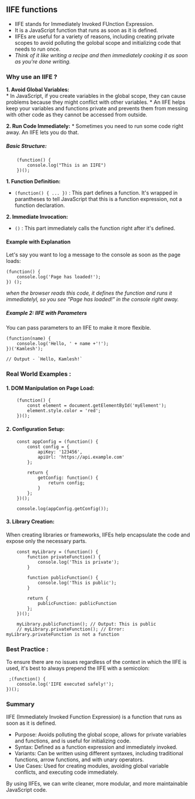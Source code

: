 ## IIFE functions
* IIFE stands for Immediately Invoked FUnction Expression.
* It is a JavaScript function that runs as soon as it is defined.
* IIFEs are useful for a variety of reasons, including creating private scopes to avoid polluting the golobal scope and initializing code that needs to run once.
* *Think of it like writing a recipe and then immediately cooking it as soon as you're done writing.*

### Why use an IIFE ?
**1. Avoid Global Variables:**  
    * In JavaScript, if you create variables in the global scope, they can cause problems because they might conflict with other variables.
    * An IIFE helps keep your variables and functions private and prevents them from messing with other code as they cannot be accessed from outside.

 **2. Run Code Immediately:**
    * Sometimes you need to run some code right away. An IIFE lets you do that.   

##### Basic Structure:

        (function() {
            console.log("This is an IIFE")
        })();    

**1. Function Definition:**  
* `(function() { ... })` : This part defines a function. It's wrapped in parantheses to tell JavaScript that this is a function expression, not a function declaration.

**2. Immediate Invocation:** 
 * `()` : This part immediately calls the function right after it's defined.

#### Example with Explanation

Let's say you want to log a message to the console as soon as the page loads:

    (function() {
        console.log('Page has loaded!');
    }) ();

*when the browser reads this code, it defines the function and runs it immediatelyl, so you see "Page has loaded!" in the console right away.*    

##### Example 2: IIFE with Parameters

You can pass parameters to an IIFE to make it more flexible.

    (function(name) {
        console.log('Hello, ' + name +'!');
    })('Kamlesh');

    // Output - `Hello, Kamlesh!`

### Real World Examples :
#### 1. DOM Manipulation on Page Load:

        (function() {
            const element = document.getElementById('myElement');
            element.style.color = 'red';
        })();

#### 2. Configuration Setup:

        const appConfig = (function() {
            const config = {
                apiKey: '123456',
                apiUrl: 'https://api.example.com'
            };

            return {
                getConfig: function() {
                    return config;
                }
            };
        })();

        console.log(appConfig.getConfig());

#### 3. Library Creation:
When creating libraries or frameworks, IIFEs help encapsulate the code and expose only the necessary parts.

        const myLibrary = (function() {
            function privateFunction() {
                console.log('This is private');
            }

            function publicFunction() {
                console.log('This is public');
            }

            return {
                publicFunction: publicFunction
            };
        })();

        myLibrary.publicFunction(); // Output: This is public
        // myLibrary.privateFunction(); // Error: myLibrary.privateFunction is not a function    

### Best Practice :
To ensure there are no issues regardless of the context in which the IIFE is used, it's best to always prepend the IIFE with a semicolon:

     ;(function() {
        console.log('IIFE executed safely!');
    })();    


### Summary
IIFE (Immediately Invoked Function Expression) is a function that runs as soon as it is defined.
* Purpose: Avoids polluting the global scope, allows for private variables and functions, and is useful for initializing code.  
* Syntax: Defined as a function expression and immediately invoked.
* Variants: Can be written using different syntaxes, including traditional functions, arrow functions, and with unary operators.
* Use Cases: Used for creating modules, avoiding global variable conflicts, and executing code immediately.

By using IIFEs, we can write cleaner, more modular, and more maintainable JavaScript code.